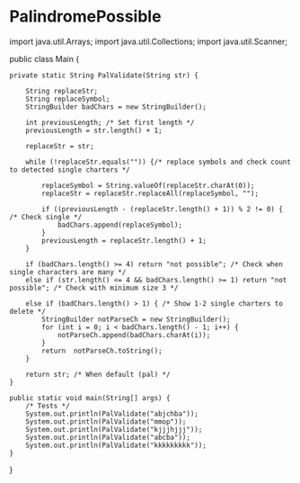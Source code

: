 # PalindromePossible

import java.util.Arrays;
import java.util.Collections;
import java.util.Scanner;

public class Main {

    private static String PalValidate(String str) {

        String replaceStr;
        String replaceSymbol;
        StringBuilder badChars = new StringBuilder();

        int previousLength; /* Set first length */
        previousLength = str.length() + 1;

        replaceStr = str;

        while (!replaceStr.equals("")) {/* replace symbols and check count to detected single charters */

            replaceSymbol = String.valueOf(replaceStr.charAt(0));
            replaceStr = replaceStr.replaceAll(replaceSymbol, "");

            if ((previousLength - (replaceStr.length() + 1)) % 2 != 0) { /* Check single */
                badChars.append(replaceSymbol);
            }
            previousLength = replaceStr.length() + 1;
        }

        if (badChars.length() >= 4) return "not possible"; /* Check when single characters are many */
        else if (str.length() <= 4 && badChars.length() >= 1) return "not possible"; /* Check with minimum size 3 */

        else if (badChars.length() > 1) { /* Show 1-2 single charters to delete */
            StringBuilder notParseCh = new StringBuilder();
            for (int i = 0; i < badChars.length() - 1; i++) {
                notParseCh.append(badChars.charAt(i));
            }
            return  notParseCh.toString();
        }

        return str; /* When default (pal) */
    }

    public static void main(String[] args) {
        /* Tests */
        System.out.println(PalValidate("abjchba"));
        System.out.println(PalValidate("mmop"));
        System.out.println(PalValidate("kjjjhjjj"));
        System.out.println(PalValidate("abcba"));
        System.out.println(PalValidate("kkkkkkkkk"));
    }
}
